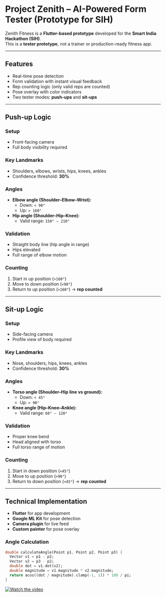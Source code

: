 # Project Zenith – AI-Powered Form Tester (Prototype for SIH)

Zenith Fitness is a **Flutter-based prototype** developed for the **Smart India Hackathon (SIH)**.  
This is a **tester prototype**, not a trainer or production-ready fitness app.

---

## Features
- Real-time pose detection  
- Form validation with instant visual feedback  
- Rep counting logic (only valid reps are counted)  
- Pose overlay with color indicators  
- Two tester modes: **push-ups** and **sit-ups**

---

## Push-up Logic

### Setup
- Front-facing camera  
- Full body visibility required  

### Key Landmarks
- Shoulders, elbows, wrists, hips, knees, ankles  
- Confidence threshold: **30%**

### Angles
- **Elbow angle (Shoulder–Elbow–Wrist):**  
  - Down: `< 90°`  
  - Up: `> 160°`  
- **Hip angle (Shoulder–Hip–Knee):**  
  - Valid range: `150° – 210°`

### Validation
- Straight body line (hip angle in range)  
- Hips elevated  
- Full range of elbow motion  

### Counting
1. Start in up position (`>160°`)  
2. Move to down position (`<90°`)  
3. Return to up position (`>160°`) → **rep counted**

---

## Sit-up Logic

### Setup
- Side-facing camera  
- Profile view of body required  

### Key Landmarks
- Nose, shoulders, hips, knees, ankles  
- Confidence threshold: **30%**

### Angles
- **Torso angle (Shoulder–Hip line vs ground):**  
  - Down: `< 45°`  
  - Up: `> 90°`  
- **Knee angle (Hip–Knee–Ankle):**  
  - Valid range: `60° – 120°`

### Validation
- Proper knee bend  
- Head aligned with torso  
- Full torso range of motion  

### Counting
1. Start in down position (`<45°`)  
2. Move to up position (`>90°`)  
3. Return to down position (`<45°`) → **rep counted**

---

## Technical Implementation
- **Flutter** for app development  
- **Google ML Kit** for pose detection  
- **Camera plugin** for live feed  
- **Custom painter** for pose overlay  

### Angle Calculation
```dart
double calculateAngle(Point p1, Point p2, Point p3) {
  Vector v1 = p1 - p2;
  Vector v2 = p3 - p2;
  double dot = v1.dot(v2);
  double magnitude = v1.magnitude * v2.magnitude;
  return acos((dot / magnitude).clamp(-1, 1)) * 180 / pi;
}
```
[![Watch the video](https://img.youtube.com/vi/Q1UoWZZxm5Y/0.jpg)](https://www.youtube.com/shorts/Q1UoWZZxm5Y)
